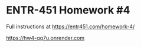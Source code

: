 # ENTR-451 Homework #4

Full instructions at https://entr451.com/homework-4/

<!-- Live Render URL -->

https://hw4-qq7u.onrender.com